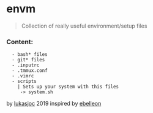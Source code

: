 # envm
> Collection of really useful environment/setup files 

### Content:
```
  - bash* files
  - git* files
  - .inputrc 
  - .tmmux.conf
  - .vimrc
  - scripts
    | Sets up your system with this files
     -> system.sh
```

by [lukasjoc](https://lukasjoc.com) 2019 inspired by [ebelleon](https://ebelleon.de)
